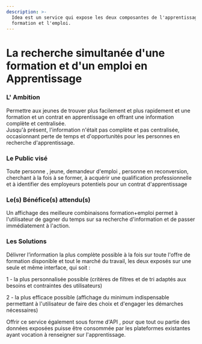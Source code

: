 ```yaml
---
description: >-
  Idea est un service qui expose les deux composantes de l'apprentissage : la
  formation et l'emploi.
---
```


# La recherche simultanée d'une formation et d'un emploi en Apprentissage

### L' Ambition 

Permettre aux jeunes de trouver plus facilement et plus rapidement et une formation et un contrat en apprentissage en offrant une information complète et centralisée.  
Jusqu'à présent, l'information n'était pas complète et pas centralisée, occasionnant perte de temps et d'opportunités pour les personnes en recherche d'apprentissage.



### Le Public visé

Toute personne , jeune,  demandeur d'emploi , personne en reconversion, cherchant à la fois à se former, à acquérir une qualification professionnelle et à identifier des employeurs potentiels pour un contrat d'apprentissage

### Le\(s\) Bénéfice\(s\) attendu\(s\)

Un affichage des meilleure combinaisons formation+emploi permet à l'utilisateur de gagner du temps sur sa recherche d'information et de passer immédiatement à l'action.

### Les Solutions

Délivrer l’information la plus complète possible à la fois sur toute l'offre de formation disponible et tout le marché du travail, les deux exposés sur une seule et même interface, qui soit :

1 - la plus personnalisée possible \(critères de filtres et de tri adaptés aux besoins et contraintes des utilisateurs\)

2 - la plus efficace possible \(affichage du minimum indispensable permettant à l'utilisateur de faire des choix et d'engager les démarches nécessaires\)

Offrir ce service également sous forme d'API , pour que tout ou partie des données exposées puisse être consommée par les plateformes existantes ayant vocation à renseigner sur l'apprentissage.

